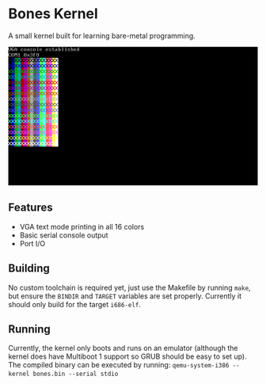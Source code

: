 # Bones Kernel
A small kernel built for learning bare-metal programming.

![All VGA text mode color combinations](https://raw.githubusercontent.com/baszy/bones/master/screenshots/boot.png)

## Features
- VGA text mode printing in all 16 colors
- Basic serial console output
- Port I/O

## Building
No custom toolchain is required yet, just use the Makefile by running `make`,
but ensure the `BINDIR` and `TARGET` variables are set properly. Currently it
should only build for the target `i686-elf`.

## Running
Currently, the kernel only boots and runs on an emulator (although the kernel
does have Multiboot 1 support so GRUB should be easy to set up). The compiled
binary can be executed by running:
```qemu-system-i386 --kernel bones.bin --serial stdio```
